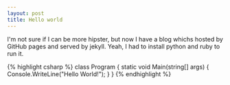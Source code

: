 ```yaml
---
layout: post
title: Hello world
---
```



I'm not sure if I can be more hipster, but now I have a blog whichs hosted by GitHub pages and served by jekyll.
Yeah, I had to install python and ruby to run it.



{% highlight csharp %}
    class Program
    {
        static void Main(string[] args)
        {
            Console.WriteLine("Hello World!");
        }
    }
{% endhighlight %}

